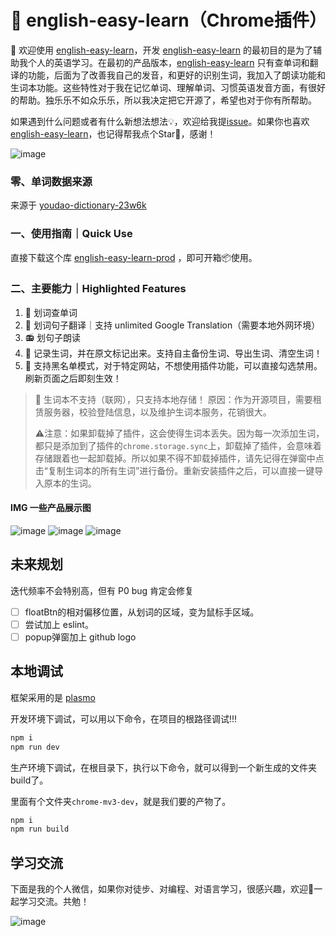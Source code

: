 # 🍊 english-easy-learn（Chrome插件）
👏 欢迎使用 [english-easy-learn](https://github.com/Lu-HuaiLiang/english-easy-learn-chrome-extension)，开发 [english-easy-learn](https://github.com/Lu-HuaiLiang/english-easy-learn-chrome-extension) 的最初目的是为了辅助我个人的英语学习。在最初的产品版本，[english-easy-learn](https://github.com/Lu-HuaiLiang/english-easy-learn-chrome-extension) 只有查单词和翻译的功能，后面为了改善我自己的发音，和更好的识别生词，我加入了朗读功能和生词本功能。这些特性对于我在记忆单词、理解单词、习惯英语发音方面，有很好的帮助。独乐乐不如众乐乐，所以我决定把它开源了，希望也对于你有所帮助。

如果遇到什么问题或者有什么新想法想法💡，欢迎给我提[issue](https://github.com/Lu-HuaiLiang/english-easy-learn-chrome-extension/issues)。如果你也喜欢 [english-easy-learn](https://github.com/Lu-HuaiLiang/english-easy-learn-chrome-extension)，也记得帮我点个Star🌟，感谢！

![image](https://github.com/Lu-HuaiLiang/english-search/assets/49161826/9881ef76-50ef-4c99-80b7-c6dc74b3713e)

### 零、单词数据来源
来源于 [youdao-dictionary-23w6k](https://github.com/Lu-HuaiLiang/youdao-dictionary-23w6k)

### 一、使用指南｜Quick Use

直接下载这个库 [english-easy-learn-prod](https://github.com/Lu-HuaiLiang/english-easy-learn-prod/tree/main) ，即可开箱📦使用。

### 二、主要能力｜Highlighted Features

1. 📝 划词查单词
2. 📝 划词句子翻译｜支持 unlimited Google Translation（需要本地外网环境）
3. 📻 划句子朗读
4. 🌟 记录生词，并在原文标记出来。支持自主备份生词、导出生词、清空生词！
5. 🚫 支持黑名单模式，对于特定网站，不想使用插件功能，可以直接勾选禁用。刷新页面之后即刻生效！

> 🚫 生词本不支持（联网），只支持本地存储！
> 原因：作为开源项目，需要租赁服务器，校验登陆信息，以及维护生词本服务，花销很大。
>
> ⚠️注意：如果卸载掉了插件，这会使得生词本丢失。因为每一次添加生词，都只是添加到了插件的`chrome.storage.sync`上，卸载掉了插件，会意味着存储跟着也一起卸载掉。所以如果不得不卸载掉插件，请先记得在弹窗中点击“复制生词本的所有生词”进行备份。重新安装插件之后，可以直接一键导入原本的生词。

#### IMG 一些产品展示图
![image](https://github.com/Lu-HuaiLiang/english-search/assets/49161826/882d450b-d2b2-4cf9-adb6-fe92784f43a1)
![image](https://github.com/Lu-HuaiLiang/english-search/assets/49161826/0491959e-3f03-4c35-a41a-50e9b7349293)
![image](https://github.com/Lu-HuaiLiang/english-search/assets/49161826/519ed1ab-8b1e-4aad-9fcb-cfcc546d961f)

## 未来规划
迭代频率不会特别高，但有 P0 bug 肯定会修复
- [ ] floatBtn的相对偏移位置，从划词的区域，变为鼠标手区域。
- [ ] 尝试加上 eslint。
- [ ] popup弹窗加上 github logo

## 本地调试
框架采用的是 [plasmo](https://github.com/PlasmoHQ/plasmo)

开发环境下调试，可以用以下命令，在项目的根路径调试!!!
```sh
npm i
npm run dev
```

生产环境下调试，在根目录下，执行以下命令，就可以得到一个新生成的文件夹build了。

里面有个文件夹`chrome-mv3-dev`，就是我们要的产物了。
```sh
npm i
npm run build
```

## 学习交流
下面是我的个人微信，如果你对徒步、对编程、对语言学习，很感兴趣，欢迎👏一起学习交流。共勉！

![image](https://github.com/Lu-HuaiLiang/english-easy-learn/assets/49161826/f9e9cbed-d0ef-444c-acf6-37fbecfa60ef)




